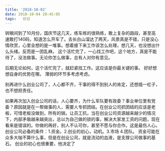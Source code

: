 ```yaml
---
title: '2018-10-02'
date: 2018-10-04 20:45:05
tags:	日记
---
```


转眼间到了10月份，国庆节这几天，练车练的很熟练，敢上复杂的路段，甚至高速敢打140码，知道怎么开车了。去长白山溜达了两天，风景真是不错，只是没心情欣赏，心里全想的是一堆事。想着接下来工作该怎么处理，想几天，也没想出什么头绪。反而是一团乱麻。
这个活忙完了，一心找工作吧，这个地方，真是不能待了，没法做事。无论你怎么做事，总有人对你有意见。

后期无论如何，这个活忙完了，就赶紧找工作。这应该是你最关键的事。
好好想想自身的优势在哪。
薄弱的环节多考虑考虑。

别再进什么创业公司了，人心都不齐，干事的得不到别人的肯定，还想插一杠子，也不想担责任。

如果再次加入创业公司的话，人心要齐，为什么军队要有政委？事业单位里有党委？原因就是在一帮做事的人，需要人专抓团结。在创业公司抓团结的应该是老板，可惜老板没做到，所有的锅，让员工抗，当在创业公司资源越来越少的情况下，内部矛盾越来越突出，总以为自己做的锁的事，解决大家发工资的问题，现在看来是错误的。你做的再好，别人不认可你，甚至不愿与你合作。这是最伤人心。
创业公司必备的条件：1.资金。2.创业的初心，动机。3.市场 4.团队。
资金可能在众多大咖不算什么事，但是在创业公司，就是流动的血液，是支撑公司做事的基石。
创业的初心也很重要，他决定了

